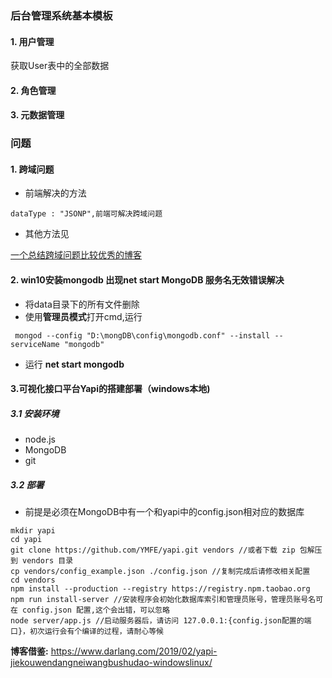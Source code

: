 ### 后台管理系统基本模板

#### 1. 用户管理

获取User表中的全部数据
#### 2. 角色管理
#### 3. 元数据管理

### 问题
#### 1. 跨域问题
- 前端解决的方法

```
dataType : "JSONP",前端可解决跨域问题
```
- 其他方法见

[一个总结跨域问题比较优秀的博客](https://blog.csdn.net/qq_23832313/article/details/81946838)

#### 2. win10安装mongodb 出现net start MongoDB 服务名无效错误解决
- 将data目录下的所有文件删除
- 使用**管理员模式**打开cmd,运行
```
 mongod --config "D:\mongDB\config\mongodb.conf" --install --serviceName "mongodb"
```
- 运行 **net start mongodb**

#### 3.可视化接口平台Yapi的搭建部署（windows本地)
##### 3.1 安装环境
- node.js
- MongoDB
- git
##### 3.2 部署
- 前提是必须在MongoDB中有一个和yapi中的config.json相对应的数据库
```
mkdir yapi
cd yapi
git clone https://github.com/YMFE/yapi.git vendors //或者下载 zip 包解压到 vendors 目录
cp vendors/config_example.json ./config.json //复制完成后请修改相关配置
cd vendors
npm install --production --registry https://registry.npm.taobao.org
npm run install-server //安装程序会初始化数据库索引和管理员账号，管理员账号名可在 config.json 配置,这个会出错，可以忽略
node server/app.js //启动服务器后，请访问 127.0.0.1:{config.json配置的端口}，初次运行会有个编译的过程，请耐心等候
```
**博客借鉴:** https://www.darlang.com/2019/02/yapi-jiekouwendangneiwangbushudao-windowslinux/